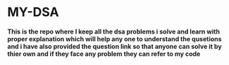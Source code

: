 # MY-DSA
**This is the repo where I keep all the dsa problems i solve and learn with proper explanation which will help any one to understand the qusetions and i have also provided the question link so that anyone can solve it by thier own and if they face any problem they can refer to my code**


